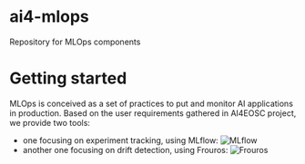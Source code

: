 # ai4-mlops
Repository for MLOps components

# Getting started
MLOps is conceived as a set of practices to put and monitor AI applications in production.
Based on the user requirements gathered in AI4EOSC project, we provide two tools: 
 - one focusing on experiment tracking, using MLflow: ![MLflow](https://github.com/ai4os/ai4-mlflow/tree/605e8c101ec50aecc62ee1df7b81421d74887580)
 - another one focusing on drift detection, using Frouros: ![Frouros](https://github.com/IFCA-Advanced-Computing/frouros/tree/6183197ac24c557894e3534fc515d63c9896a9f4)
